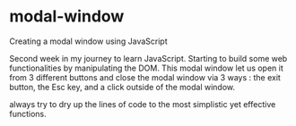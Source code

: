 # modal-window
Creating a modal window using JavaScript

Second week in my journey to learn JavaScript. Starting to build some web functionalities by manipulating the DOM. This modal window let us open it from 
3 different buttons and close the modal window via 3 ways : the exit button, the Esc key, and a click outside of the modal window.

always try to dry up the lines of code to the most simplistic yet effective functions.
